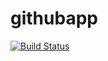 
# githubapp


[![Build Status](https://dev.azure.com/geitdeepak/AgileProject/_apis/build/status%2Fgeitdeepak.githubapp?branchName=master)](https://dev.azure.com/geitdeepak/AgileProject/_build/latest?definitionId=18&branchName=master)
